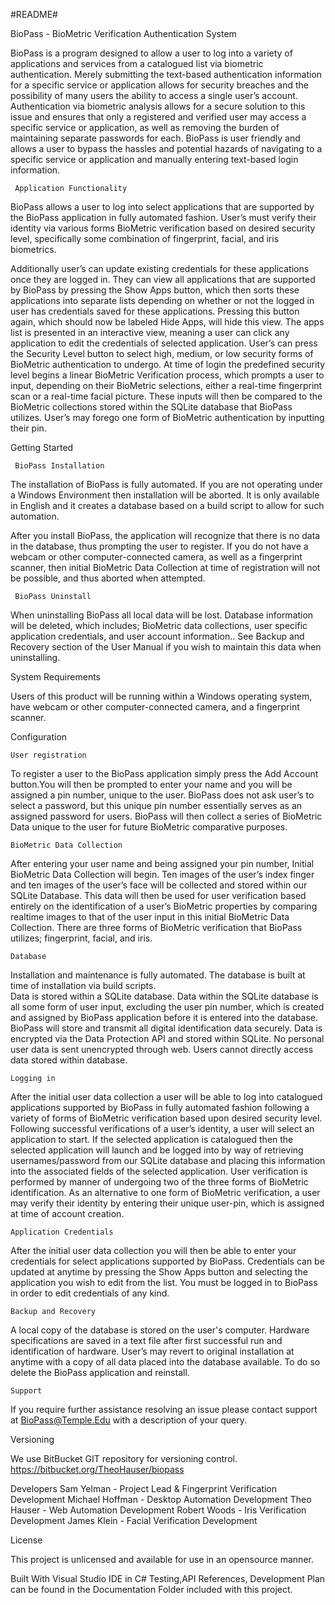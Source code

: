 #README#

BioPass - BioMetric Verification Authentication System

BioPass is a program designed to allow a user to log into a variety of 
applications and services from a catalogued list via biometric authentication.
Merely submitting the text-based authentication information for a specific service 
or application allows for security breaches and the possibility of many users the 
ability to access a single user’s account. Authentication via biometric analysis 
allows for a secure solution to this issue and ensures that only a registered and 
verified user may access a specific service or application, as well as removing 
the burden of maintaining separate passwords for each. BioPass is user friendly 
and allows a user to bypass the hassles and potential hazards of navigating to 
a specific service or application and manually entering text-based login information.

 
	 Application Functionality

BioPass allows a user to log into select applications that are supported by the BioPass application in fully 
automated fashion. User’s must verify their identity via various forms BioMetric verification based on desired
 security level, specifically some combination of fingerprint, facial, and iris biometrics. 

Additionally user’s can update existing credentials for these applications once they are logged in. They can view 
all applications that are supported by BioPass by pressing the Show Apps button, which then sorts these applications 
into separate lists depending on whether or not the logged in user has credentials saved for these applications. 
Pressing this button again, which should now be labeled Hide Apps, will hide this view. The apps list is presented in
an interactive view, meaning a user can click any application to edit the credentials of selected application.
User’s can press the Security Level  button to select high, medium, or low security forms of BioMetric authentication 
to undergo. At time of login the predefined security level begins a linear BioMetric Verification process, which prompts 
a user to input, depending on their BioMetric selections, either a real-time fingerprint scan or a real-time facial 
picture. These inputs will then be compared to the BioMetric collections stored within the SQLite database that BioPass
 utilizes. User’s may forego one form of BioMetric authentication by inputting their pin.





Getting Started

	 BioPass Installation
The installation of BioPass is fully automated. If you are not operating under a Windows Environment 
then installation will be aborted. It is only available in English and it creates a database based on a 
build script to allow for such automation. 

After you install BioPass, the application will recognize that there is no data in the database, 
thus prompting the user to register. If you do not have a webcam or other computer-connected camera, 
as well as a fingerprint scanner, then initial BioMetric Data Collection at time of registration will 
not be possible, and thus aborted when attempted. 

	 BioPass Uninstall
When uninstalling BioPass all local data will be lost. Database information will be deleted, which includes; 
BioMetric data collections, user specific application credentials, and user account information.. 
See Backup and Recovery section of the User Manual if you wish to maintain this data when uninstalling.




System Requirements

Users of this product will be running within a Windows operating system, have webcam or 
other computer-connected camera, and a fingerprint scanner.





Configuration

	User registration
To register a user to the BioPass application simply press the Add Account button.You will then be prompted 
to enter your name and you will be assigned a pin number, unique to the user. BioPass does not ask user’s to 
select a password, but this unique pin number essentially serves as an assigned password for users. BioPass 
will then collect a series of BioMetric Data unique to the user for future BioMetric comparative purposes. 

	BioMetric Data Collection
After entering your user name and being assigned your pin number, Initial BioMetric Data Collection will begin. 
Ten images of the user’s index finger and ten images of the user’s face will be collected and stored within our 
SQLite Database. This data will then be used for user verification based entirely on the identification of a user’s 
BioMetric properties by comparing realtime images to that of the user input in this initial BioMetric Data Collection. 
There are three forms of BioMetric verification that BioPass utilizes; fingerprint, facial, and iris. 

	Database 
Installation and maintenance is fully automated. The database is built at time of installation via build scripts.  
Data is stored within a SQLite database. Data within the SQLite database is all some form of user input, excluding the
 user pin number, which is created and assigned by BioPass application before it is entered into the database. BioPass 
will store and transmit all digital identification data securely. Data is encrypted via the Data Protection API and 
stored within SQLite. No personal user data is sent unencrypted through web. Users cannot directly access data stored
 within database.

	Logging in
After the initial user data collection a user will be able to log into catalogued applications supported by BioPass in 
fully automated fashion following a variety of forms of BioMetric verification based upon desired security level. 
Following successful verifications of a user’s identity, a user will select an application to start. If the selected 
application is catalogued then the selected application will launch and be logged into by way of retrieving 
usernames/password from our SQLite database and placing this information into the associated fields of the selected 
application.
User verification is performed by manner of undergoing two of the three forms of BioMetric identification. As an 
alternative to one form of BioMetric verification, a user may verify their identity by entering their unique user-pin, 
which is assigned at time of account creation.

	Application Credentials
After the initial user data collection you will then be able to enter your credentials for select applications supported 
by BioPass. Credentials can be updated at anytime by pressing the Show Apps button and selecting the application you wish 
to edit from the list. You must be logged in to BioPass in order to edit credentials of any kind.

 	Backup and Recovery
A local copy of the database is stored on the user's computer. Hardware specifications are saved in a text file after 
first successful run and identification of hardware. User’s may revert to original installation at anytime with a copy 
of all data placed into the database available. To do so delete the BioPass application and reinstall.
	
	Support
If you require further assistance resolving an issue please contact support at BioPass@Temple.Edu with a description of 
your query.





Versioning

We use BitBucket GIT repository for versioning control.
https://bitbucket.org/TheoHauser/biopass





Developers
Sam Yelman - Project Lead & Fingerprint Verification Development
Michael Hoffman - Desktop Automation Development
Theo Hauser - Web Automation Development
Robert Woods - Iris Verification Development
James Klein - Facial Verification Development





License

This project is unlicensed and available for use in an opensource manner.




Built With Visual Studio IDE in C# 
Testing,API References, Development Plan can be found in the Documentation Folder included with this project.